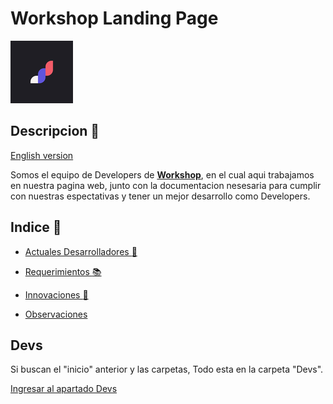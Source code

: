 # Workshop Landing Page

![Logo](/Workshop-es/workshop.png)

## Descripcion :dart:

[English version](/Workshop-en/README.md)

Somos el equipo de Developers de [**Workshop**](https://www.facebook.com/workshoptech), en el cual aqui trabajamos en nuestra pagina web, junto con la documentacion nesesaria para cumplir con nuestras espectativas y tener un mejor desarrollo como Developers.

## Indice :pushpin:

* [Actuales Desarrolladores :wave:](/Workshop-es/Devs_actuales.md)

* [Requerimientos :books:](/Workshop-es/Requerimientos.md)

* [Innovaciones :eyes:](/Workshop-es/Ideas.md)

* [Observaciones](/Workshop-es/Observaciones.md)

## Devs

Si buscan el "inicio" anterior y las carpetas, Todo esta en la carpeta "Devs".

[Ingresar al apartado Devs](/Devs/Notes.md)

